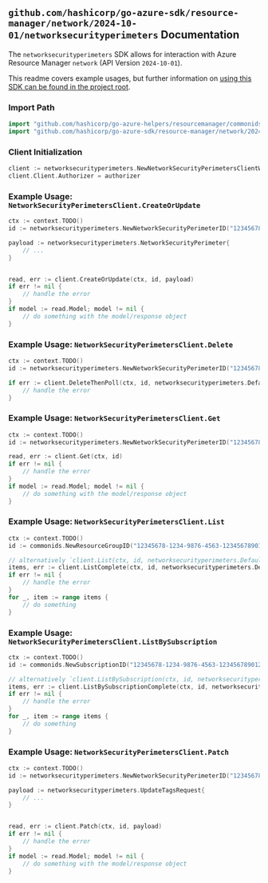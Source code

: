 
## `github.com/hashicorp/go-azure-sdk/resource-manager/network/2024-10-01/networksecurityperimeters` Documentation

The `networksecurityperimeters` SDK allows for interaction with Azure Resource Manager `network` (API Version `2024-10-01`).

This readme covers example usages, but further information on [using this SDK can be found in the project root](https://github.com/hashicorp/go-azure-sdk/tree/main/docs).

### Import Path

```go
import "github.com/hashicorp/go-azure-helpers/resourcemanager/commonids"
import "github.com/hashicorp/go-azure-sdk/resource-manager/network/2024-10-01/networksecurityperimeters"
```


### Client Initialization

```go
client := networksecurityperimeters.NewNetworkSecurityPerimetersClientWithBaseURI("https://management.azure.com")
client.Client.Authorizer = authorizer
```


### Example Usage: `NetworkSecurityPerimetersClient.CreateOrUpdate`

```go
ctx := context.TODO()
id := networksecurityperimeters.NewNetworkSecurityPerimeterID("12345678-1234-9876-4563-123456789012", "example-resource-group", "networkSecurityPerimeterName")

payload := networksecurityperimeters.NetworkSecurityPerimeter{
	// ...
}


read, err := client.CreateOrUpdate(ctx, id, payload)
if err != nil {
	// handle the error
}
if model := read.Model; model != nil {
	// do something with the model/response object
}
```


### Example Usage: `NetworkSecurityPerimetersClient.Delete`

```go
ctx := context.TODO()
id := networksecurityperimeters.NewNetworkSecurityPerimeterID("12345678-1234-9876-4563-123456789012", "example-resource-group", "networkSecurityPerimeterName")

if err := client.DeleteThenPoll(ctx, id, networksecurityperimeters.DefaultDeleteOperationOptions()); err != nil {
	// handle the error
}
```


### Example Usage: `NetworkSecurityPerimetersClient.Get`

```go
ctx := context.TODO()
id := networksecurityperimeters.NewNetworkSecurityPerimeterID("12345678-1234-9876-4563-123456789012", "example-resource-group", "networkSecurityPerimeterName")

read, err := client.Get(ctx, id)
if err != nil {
	// handle the error
}
if model := read.Model; model != nil {
	// do something with the model/response object
}
```


### Example Usage: `NetworkSecurityPerimetersClient.List`

```go
ctx := context.TODO()
id := commonids.NewResourceGroupID("12345678-1234-9876-4563-123456789012", "example-resource-group")

// alternatively `client.List(ctx, id, networksecurityperimeters.DefaultListOperationOptions())` can be used to do batched pagination
items, err := client.ListComplete(ctx, id, networksecurityperimeters.DefaultListOperationOptions())
if err != nil {
	// handle the error
}
for _, item := range items {
	// do something
}
```


### Example Usage: `NetworkSecurityPerimetersClient.ListBySubscription`

```go
ctx := context.TODO()
id := commonids.NewSubscriptionID("12345678-1234-9876-4563-123456789012")

// alternatively `client.ListBySubscription(ctx, id, networksecurityperimeters.DefaultListBySubscriptionOperationOptions())` can be used to do batched pagination
items, err := client.ListBySubscriptionComplete(ctx, id, networksecurityperimeters.DefaultListBySubscriptionOperationOptions())
if err != nil {
	// handle the error
}
for _, item := range items {
	// do something
}
```


### Example Usage: `NetworkSecurityPerimetersClient.Patch`

```go
ctx := context.TODO()
id := networksecurityperimeters.NewNetworkSecurityPerimeterID("12345678-1234-9876-4563-123456789012", "example-resource-group", "networkSecurityPerimeterName")

payload := networksecurityperimeters.UpdateTagsRequest{
	// ...
}


read, err := client.Patch(ctx, id, payload)
if err != nil {
	// handle the error
}
if model := read.Model; model != nil {
	// do something with the model/response object
}
```
